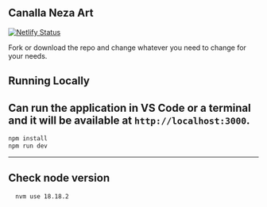 ## Canalla Neza Art

[![Netlify Status](https://api.netlify.com/api/v1/badges/0d4fa900-0d7c-4011-a726-c2331c1ed9f4/deploy-status)](https://app.netlify.com/sites/canallaneza/deploys)

Fork or download the repo and change whatever you need to change for your needs.

## Running Locally

Can run the application in VS Code or a terminal and it will be available at `http://localhost:3000`.
--------
```bash
npm install
npm run dev
```
--------

## Check node version

```bash
  nvm use 18.18.2
```
